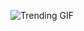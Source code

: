 
<!-- GIF_SECTION -->
![Trending GIF](https://media4.giphy.com/media/v1.Y2lkPThiYjIxNzcyd282YW1uN2dwMHEwaDVuajVkaHBhNGh1bGo1b3A4Zmo5MWFldHM2OSZlcD12MV9naWZzX3NlYXJjaCZjdD1n/llarwdtFqG63IlqUR1/giphy.gif)
<!-- END_GIF_SECTION -->
